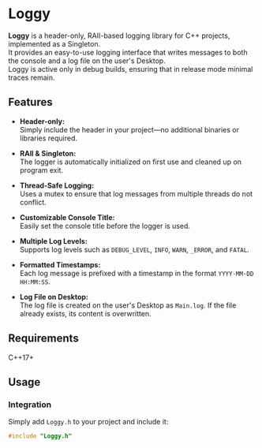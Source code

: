 # Loggy

**Loggy** is a header-only, RAII-based logging library for C++ projects, implemented as a Singleton.  
It provides an easy-to-use logging interface that writes messages to both the console and a log file on the user's Desktop.  
Loggy is active only in debug builds, ensuring that in release mode minimal traces remain.

## Features

- **Header-only:**  
  Simply include the header in your project—no additional binaries or libraries required.

- **RAII & Singleton:**  
  The logger is automatically initialized on first use and cleaned up on program exit.

- **Thread-Safe Logging:**  
  Uses a mutex to ensure that log messages from multiple threads do not conflict.

- **Customizable Console Title:**  
  Easily set the console title before the logger is used.

- **Multiple Log Levels:**  
  Supports log levels such as `DEBUG_LEVEL`, `INFO`, `WARN`, `_ERROR`, and `FATAL`.

- **Formatted Timestamps:**  
  Each log message is prefixed with a timestamp in the format `YYYY-MM-DD HH:MM:SS`.

- **Log File on Desktop:**  
  The log file is created on the user's Desktop as `Main.log`. If the file already exists, its content is overwritten.

## Requirements

C++17+

## Usage

### Integration

Simply add `Loggy.h` to your project and include it:

```cpp
#include "Loggy.h"
